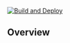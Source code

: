 [![Build and Deploy](https://github.com/Polaris-Entertainment/bytefy/actions/workflows/build.yml/badge.svg)](https://github.com/Polaris-Entertainment/bytefy/actions/workflows/build.yml)
## Overview


